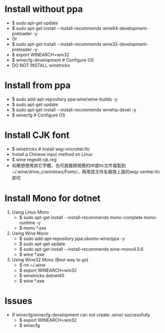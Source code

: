 Install without ppa
=====
* $ sudo apt-get update
* $ sudo apt-get install --install-recommends wine64-development-preloader -y
* Or
* $ sudo apt-get install --install-recommends wine32-development-preloader -y
* $ export WINEARCH=win32
* $ winecfg-development # Configure OS
* DO NOT INSTALL winetricks

Install from ppa
=====
* $ sudo add-apt-repository ppa:wine/wine-builds -y
* $ sudo apt-get update
* $ sudo apt-get install --install-recommends winehq-devel -y
* $ winecfg # Configure OS

Install CJK font
=====
* $ winetricks # Install wqy-microhei.ttc
* Install a Chinese input method on Linux
* $ wine regedit cjk.reg
* 如果想使用其它字體，也可直接將相應的ttf或ttc文件複製到~/.wine/drive_c/windows/Fonts/，再用其文件名替換上面的wqy-zenhei.ttc即可

Install Mono for dotnet
=====
1. Using Linux Mono
    * $ sudo apt-get install --install-recommends mono-complete mono-runtime -y
    * $ mono *.exe
2. Using Wine Mono
    * $ sudo add-apt-repository ppa:ubuntu-wine/ppa -y
    * $ sudo apt-get update
    * $ sudo apt-get install --install-recommends wine-mono4.5.6
    * $ wine *.exe
3. Using Wine32 Mono (Best way to go)
    * $ rm ~/.wine
    * $ export WINEARCH=win32
    * $ winetricks dotnet40
    * $ wine *.exe
    
Issues
=====
* If winecfg/winecfg-development can not create .wine/ successfully
    * $ export WINEARCH=win32
    * $ winecfg